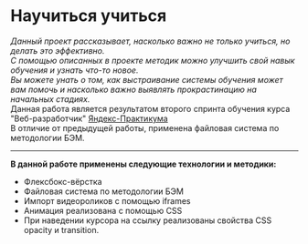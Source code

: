 # Научиться учиться #  
*Данный проект рассказывает, насколько важно не только учиться, но делать это эффективно.  
С помощью описанных в проекте методик можно улучшить свой навык обучения и узнать что-то новое.  
Вы можете унать о том, как выстраивание системы обучения может вам помочь и насколько важно выявлять прокрастинацию на начальных стадиях.*  
Данная работа является результатом второго спринта обучения курса "Веб-разработчик" [Яндекс-Практикума](https://practicum.yandex.ru/ "Сайт Яндекс-Практикума")  
В отличие от предыдущей работы, применена файловая система по методологии БЭМ.
***  
**В данной работе применены следующие технологии и методики:**  
* Флексбокс-вёрстка  
* Файловая система по методологии БЭМ
* Импорт видеороликов с помощью iframes
* Анимация реализована с помощью CSS 
* При наведении курсора на ссылку реализованы свойства CSS opacity и transition.
